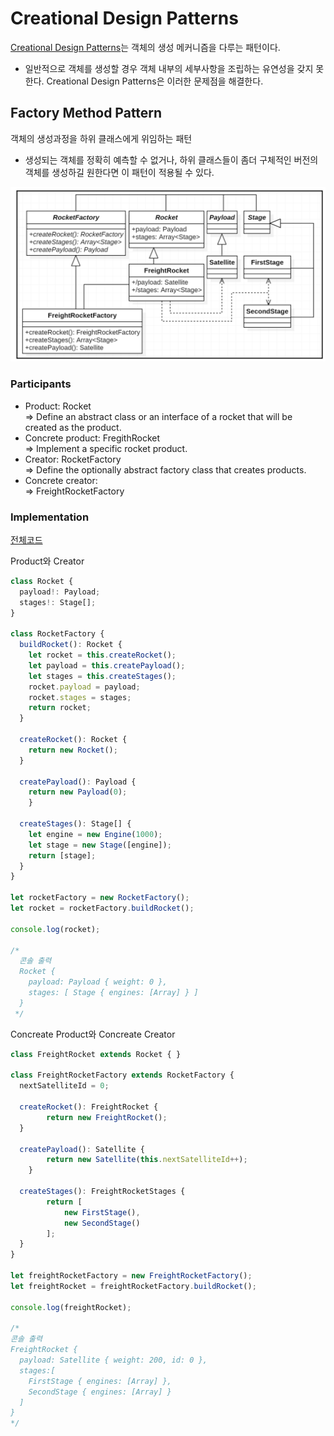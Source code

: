 # Creational Design Patterns
[Creational Design Patterns](https://en.wikipedia.org/wiki/Creational_pattern)는 객체의 생성 메커니즘을 다루는 패턴이다.
- 일반적으로 객체를 생성할 경우 객체 내부의 세부사항을 조립하는 유연성을 갖지 못한다. Creational Design Patterns은 이러한 문제점을 해결한다.

## Factory Method Pattern
객체의 생성과정을 하위 클래스에게 위임하는 패턴
- 생성되는 객체를 정확히 예측할 수 없거나, 하위 클래스들이 좀더 구체적인 버전의 객체를 생성하길 원한다면 이 패턴이 적용될 수 있다.

![factory method pattern](/images/factory-mathod-pattern.png)

### Participants
- Product: Rocket<br>=> Define an abstract class or an interface of a rocket that will be created as the product. 
- Concrete product: FregithRocket <br>=> Implement a specific rocket product.
- Creator: RocketFactory <br>=> Define the optionally abstract factory class that creates products.
- Concrete creator: <br>=> FreightRocketFactory

### Implementation
[전체코드](https://github.com/firewood3/ts-design-pattern/blob/master/ch03/factory-method/src/factory-method.ts)

Product와 Creator
```ts
class Rocket {
  payload!: Payload;
  stages!: Stage[];
}

class RocketFactory {
  buildRocket(): Rocket {
    let rocket = this.createRocket();
    let payload = this.createPayload();
    let stages = this.createStages();
    rocket.payload = payload;
    rocket.stages = stages;
    return rocket;
  }
	
  createRocket(): Rocket {
    return new Rocket();
  }
  
  createPayload(): Payload {
    return new Payload(0);
	}
	
  createStages(): Stage[] {
    let engine = new Engine(1000);
    let stage = new Stage([engine]);
    return [stage];
  }
}

let rocketFactory = new RocketFactory();
let rocket = rocketFactory.buildRocket();

console.log(rocket);

/*
  콘솔 출력
  Rocket {
    payload: Payload { weight: 0 },  
    stages: [ Stage { engines: [Array] } ] 
  }
 */
```

Concreate Product와 Concreate Creator
```ts
class FreightRocket extends Rocket { }

class FreightRocketFactory extends RocketFactory {
  nextSatelliteId = 0;

  createRocket(): FreightRocket {
		return new FreightRocket();
  }

  createPayload(): Satellite {
		return new Satellite(this.nextSatelliteId++);
	}

  createStages(): FreightRocketStages {
		return [
			new FirstStage(),
			new SecondStage()
		];
  } 
}

let freightRocketFactory = new FreightRocketFactory();
let freightRocket = freightRocketFactory.buildRocket();

console.log(freightRocket);

/*
콘솔 출력
FreightRocket {
  payload: Satellite { weight: 200, id: 0 },
  stages:[
    FirstStage { engines: [Array] },
    SecondStage { engines: [Array] }
  ]
}
*/
```